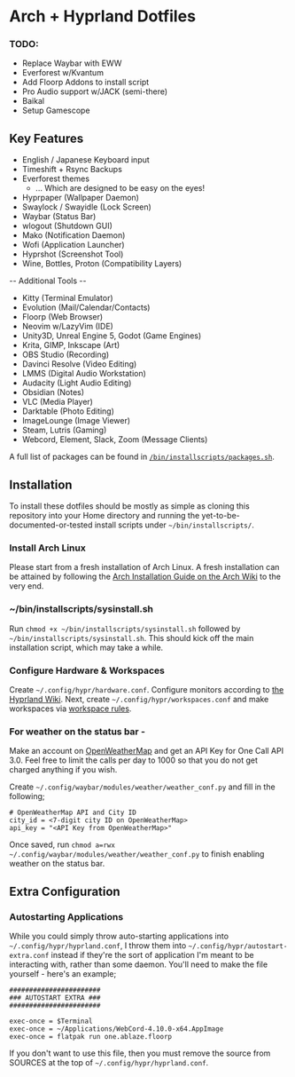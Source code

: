 # Arch + Hyprland Dotfiles
### TODO:
- Replace Waybar with EWW
- Everforest w/Kvantum
- Add Floorp Addons to install script
- Pro Audio support w/JACK (semi-there)
- Baikal
- Setup Gamescope

## Key Features
- English / Japanese Keyboard input
- Timeshift + Rsync Backups
- Everforest themes
  - ... Which are designed to be easy on the eyes!
- Hyprpaper (Wallpaper Daemon)
- Swaylock / Swayidle (Lock Screen)
- Waybar (Status Bar)
- wlogout (Shutdown GUI)
- Mako (Notification Daemon)
- Wofi (Application Launcher)
- Hyprshot (Screenshot Tool)
- Wine, Bottles, Proton (Compatibility Layers)

-- Additional Tools --
- Kitty (Terminal Emulator)
- Evolution (Mail/Calendar/Contacts)
- Floorp (Web Browser)
- Neovim w/LazyVim (IDE)
- Unity3D, Unreal Engine 5, Godot (Game Engines)
- Krita, GIMP, Inkscape (Art)
- OBS Studio (Recording)
- Davinci Resolve (Video Editing)
- LMMS (Digital Audio Workstation)
- Audacity (Light Audio Editing)
- Obsidian (Notes)
- VLC (Media Player)
- Darktable (Photo Editing)
- ImageLounge (Image Viewer)
- Steam, Lutris (Gaming)
- Webcord, Element, Slack, Zoom (Message Clients)

A full list of packages can be found in [`/bin/installscripts/packages.sh`](/bin/installscripts/packages.sh).

## Installation

To install these dotfiles should be mostly as simple as cloning this repository into your Home directory and running the yet-to-be-documented-or-tested install scripts under `~/bin/installscripts/`.


### Install Arch Linux
Please start from a fresh installation of Arch Linux.  A fresh installation can be attained by following the [Arch Installation Guide on the Arch Wiki](https://wiki.archlinux.org/title/Installation_guide) to the very end.
### ~/bin/installscripts/sysinstall.sh
Run `chmod +x ~/bin/installscripts/sysinstall.sh` followed by `~/bin/installscripts/sysinstall.sh`.  This should kick off the main installation script, which may take a while.
### Configure Hardware & Workspaces
Create `~/.config/hypr/hardware.conf`.  Configure monitors according to [the Hyprland Wiki](https://wiki.hyprland.org/Configuring/Monitors/). Next, create `~/.config/hypr/workspaces.conf` and make workspaces via [workspace rules](https://wiki.hyprland.org/Configuring/Workspace-Rules/).
### For weather on the status bar - 
Make an account on [OpenWeatherMap](https://openweathermap.org/) and get an API Key for One Call API 3.0.  Feel free to limit the calls per day to 1000 so that you do not get charged anything if you wish.

Create `~/.config/waybar/modules/weather/weather_conf.py` and fill in the following;
```
# OpenWeatherMap API and City ID
city_id = <7-digit city ID on OpenWeatherMap>
api_key = "<API Key from OpenWeatherMap>"
```
Once saved, run `chmod a=rwx ~/.config/waybar/modules/weather/weather_conf.py` to finish enabling weather on the status bar.

## Extra Configuration
### Autostarting Applications
While you could simply throw auto-starting applications into `~/.config/hypr/hyprland.conf`, I throw them into `~/.config/hypr/autostart-extra.conf` instead if they're the sort of application I'm meant to be interacting with, rather than some daemon.  You'll need to make the file yourself - here's an example;
```
#######################
### AUTOSTART EXTRA ###
#######################

exec-once = $Terminal
exec-once = ~/Applications/WebCord-4.10.0-x64.AppImage
exec-once = flatpak run one.ablaze.floorp
```

If you don't want to use this file, then you must remove the source from SOURCES at the top of `~/.config/hypr/hyprland.conf`.
